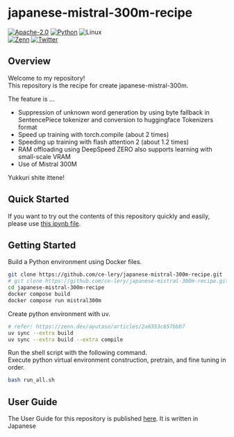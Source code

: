 # japanese-mistral-300m-recipe
[![Apache-2.0](https://custom-icon-badges.herokuapp.com/badge/license-Apache%202.0-8BB80A.svg?logo=law&logoColor=white)](LICENSE)
[![Python](https://custom-icon-badges.herokuapp.com/badge/Python-3572A5.svg?logo=Python&logoColor=white)]()
![Linux](https://custom-icon-badges.herokuapp.com/badge/Linux-F6CE18.svg?logo=Linux&logoColor=white)  
[![Zenn](https://img.shields.io/badge/--FFFFFF?style=social&logo=zenn&label=zenn)](https://zenn.dev/selllous)
[![Twitter](https://img.shields.io/badge/--FFFFFF?style=social&logo=twitter&label=twitter)](https://twitter.com/ce__lery)

## Overview

Welcome to my repository!   
This repository is the recipe for create japanese-mistral-300m.

The feature is ...

- Suppression of unknown word generation by using byte fallback in SentencePiece tokenizer and conversion to huggingface Tokenizers format
- Speed ​​up training with torch.compile (about 2 times)
- Speeding up training with flash attention 2 (about 1.2 times)
- RAM offloading using DeepSpeed ​​ZERO also supports learning with small-scale VRAM
- Use of Mistral 300M

Yukkuri shite ittene!
<!-- 
## Receipe

If you  want to restruct this model , you can refer this Github repository.

I write the receipe for struction this model. For example,

- the mixture ratio of pretraining dataset
- preprocess with sentencepiece
- pretraining with retnet
- about evaluation case

If you find my mistake,error,...etc, please create issue.
If you create pulreqest, I'm very happy! -->

## Quick Started

If you want to try out the contents of this repository quickly and easily, please use [this ipynb file](https://colab.research.google.com/github/ce-lery/japanese-mistral-300m-recipe/blob/main/quick_start.ipynb).


## Getting Started

Build a Python environment using Docker files.

```bash
git clone https://github.com/ce-lery/japanese-mistral-300m-recipe.git
# git clone https://github.com/ce-lery/japanese-mistral-300m-recipe.git --recursive
cd japanese-mistral-300m-recipe
docker compose build
docker compose run mistral300m
```

Create python environment with uv.

```bash
# refer: https://zenn.dev/ayutaso/articles/2a6353c657bbb7
uv sync --extra build
uv sync --extra build --extra compile
```

Run the shell script with the following command.  
Execute python virtual environment construction, pretrain, and fine tuning in order.  

```bash
bash run_all.sh
```

## User Guide

The User Guide for this repository is published [here](https://zenn.dev/selllous/articles/transformers_pretrain_to_ft). It is written in Japanese
